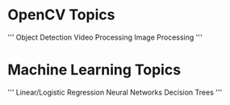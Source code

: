 # OpenCV Topics
'''
Object Detection
Video Processing
Image Processing
'''

# Machine Learning Topics
'''
Linear/Logistic Regression
Neural Networks
Decision Trees
'''
